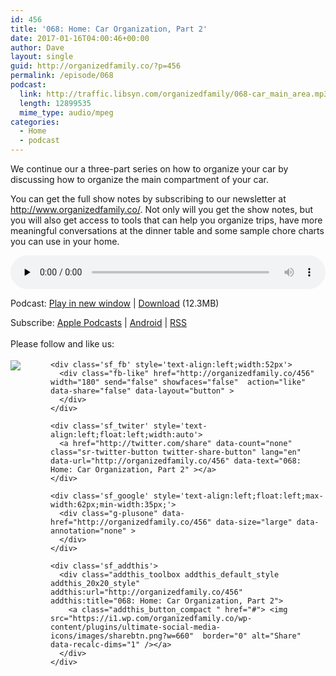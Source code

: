 ```yaml
---
id: 456
title: '068: Home: Car Organization, Part 2'
date: 2017-01-16T04:00:46+00:00
author: Dave
layout: single
guid: http://organizedfamily.co/?p=456
permalink: /episode/068
podcast:
  link: http://traffic.libsyn.com/organizedfamily/068-car_main_area.mp3
  length: 12899535
  mime_type: audio/mpeg
categories:
  - Home
  - podcast
---
```

We continue our a three-part series on how to organize your car by discussing how to organize the main compartment of your car.

You can get the full show notes by subscribing to our newsletter at <http://www.organizedfamily.co/>. Not only will you get the show notes, but you will also get access to tools that can help you organize trips, have more meaningful conversations at the dinner table and some sample chore charts you can use in your home.

<div class="powerpress_player" id="powerpress_player_5389">
  <audio class="wp-audio-shortcode" id="audio-456-69" preload="none" style="width: 100%;" controls="controls"><source type="audio/mpeg" src="http://traffic.libsyn.com/organizedfamily/068-car_main_area.mp3?_=69" /><a href="http://traffic.libsyn.com/organizedfamily/068-car_main_area.mp3">http://traffic.libsyn.com/organizedfamily/068-car_main_area.mp3</a></audio>
</div>

<p class="powerpress_links powerpress_links_mp3">
  Podcast: <a href="http://traffic.libsyn.com/organizedfamily/068-car_main_area.mp3" class="powerpress_link_pinw" target="_blank" title="Play in new window" onclick="return powerpress_pinw('http://organizedfamily.co/?powerpress_pinw=456-podcast');" rel="nofollow">Play in new window</a> | <a href="http://traffic.libsyn.com/organizedfamily/068-car_main_area.mp3" class="powerpress_link_d" title="Download" rel="nofollow" download="068-car_main_area.mp3">Download</a> (12.3MB)
</p>

<p class="powerpress_links powerpress_subscribe_links">
  Subscribe: <a href="https://itunes.apple.com/us/podcast/organized-family/id1047979605?mt=2&ls=1#episodeGuid=http%3A%2F%2Forganizedfamily.co%2F%3Fp%3D456" class="powerpress_link_subscribe powerpress_link_subscribe_itunes" title="Subscribe on Apple Podcasts" rel="nofollow">Apple Podcasts</a> | <a href="http://subscribeonandroid.com/organizedfamily.co/feed/podcast" class="powerpress_link_subscribe powerpress_link_subscribe_android" title="Subscribe on Android" rel="nofollow">Android</a> | <a href="http://organizedfamily.co/feed/podcast" class="powerpress_link_subscribe powerpress_link_subscribe_rss" title="Subscribe via RSS" rel="nofollow">RSS</a>
</p>

<div class='sfsi_Sicons' style='width: 100%; display: inline-block; vertical-align: middle; text-align:left'>
  <div style='margin:0px 8px 0px 0px; line-height: 24px'>
    <span>Please follow and like us:</span>
  </div>
  
  <div class='sfsi_socialwpr'>
    <div class='sf_subscrbe' style='text-align:left;float:left;width:64px'>
      <a href="http://www.specificfeeds.com/widget/emailsubscribe/MTc5ODgx/OA==/" target="_blank"><img src="https://i2.wp.com/organizedfamily.co/wp-content/plugins/ultimate-social-media-icons/images/follow_subscribe.png?w=660" data-recalc-dims="1" /></a>
    </div>
    
    <div class='sf_fb' style='text-align:left;width:52px'>
      <div class="fb-like" href="http://organizedfamily.co/456" width="180" send="false" showfaces="false"  action="like" data-share="false" data-layout="button" >
      </div>
    </div>
    
    <div class='sf_twiter' style='text-align:left;float:left;width:auto'>
      <a href="http://twitter.com/share" data-count="none" class="sr-twitter-button twitter-share-button" lang="en" data-url="http://organizedfamily.co/456" data-text="068: Home: Car Organization, Part 2" ></a>
    </div>
    
    <div class='sf_google' style='text-align:left;float:left;max-width:62px;min-width:35px;'>
      <div class="g-plusone" data-href="http://organizedfamily.co/456" data-size="large" data-annotation="none" >
      </div>
    </div>
    
    <div class='sf_addthis'>
      <div class="addthis_toolbox addthis_default_style addthis_20x20_style" addthis:url="http://organizedfamily.co/456" addthis:title="068: Home: Car Organization, Part 2">
        <a class="addthis_button_compact " href="#"> <img src="https://i1.wp.com/organizedfamily.co/wp-content/plugins/ultimate-social-media-icons/images/sharebtn.png?w=660"  border="0" alt="Share" data-recalc-dims="1" /></a>
      </div>
    </div>
  </div>
</div>
